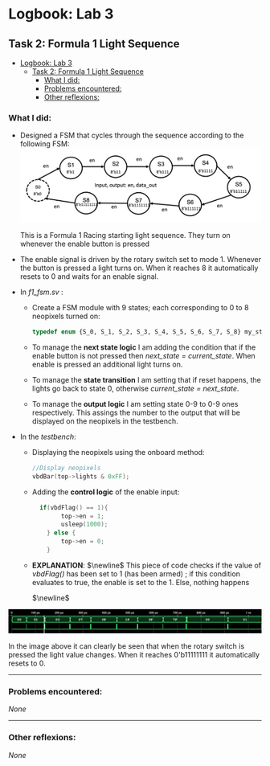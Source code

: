 

# Logbook: Lab 3
## Task 2: Formula 1 Light Sequence 

- [Logbook: Lab 3](#logbook-lab-3)
  - [Task 2: Formula 1 Light Sequence](#task-2-formula-1-light-sequence)
    - [What I did:](#what-i-did)
    - [Problems encountered:](#problems-encountered)
    - [Other reflexions:](#other-reflexions)


### What I did: 
* Designed a FSM that cycles through the sequence according to the following FSM: 
![schematic](./logbook_images/FSM%20sequence%20L3T2.png)

    This is a Formula 1 Racing starting light sequence. They turn on whenever the enable button is pressed 
* The enable signal is driven by the rotary switch set to mode 1. Whenever the button is pressed a light turns on. When it reaches 8 it automatically resets to 0 and waits for an enable signal. 
* In *f1_fsm.sv* : 
  * Create a FSM module with 9 states; each corresponding to 0 to 8 neopixels turned on:

    ```sv
    typedef enum {S_0, S_1, S_2, S_3, S_4, S_5, S_6, S_7, S_8} my_state;

    ```
   * To manage the **next state logic** I am adding the condition that if the enable button is not pressed then *next_state = current_state*. When enable is pressed an additional light turns on. 
   * To manage the **state transition** I am setting that if reset happens, the lights go back to state 0, otherwise *current_state = next_state*. 
   * To manage the **output logic** I am setting state 0-9 to 0-9 ones respectively. This assings the number to the output that will be displayed on the neopixels in the testbench. 

* In the *testbench*: 
  * Displaying the neopixels using the onboard method: 
    ```cpp
    //Display neopixels
    vbdBar(top->lights & 0xFF);
    ```
  * Adding the **control logic** of the enable input: 
    ```cpp
      if(vbdFlag() == 1){
            top->en = 1;
            usleep(1000);
        } else {
            top->en = 0;
        }
    ```
  * **EXPLANATION**: $\newline$
  This piece of code checks if the value of *vbdFlag()* has been set to 1 (has been armed) ; if this condition evaluates to true, the enable is set to the 1. Else, nothing happens 

    $\newline$
  

![schematic](./logbook_images/f1_lights%20L3T2.png)

In the image above it can clearly be seen that when the rotary switch is pressed the light value changes. When it reaches 0'b11111111 it automatically resets to 0.  

---
### Problems encountered:

_None_

---
### Other reflexions: 

_None_

